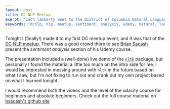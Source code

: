```yaml
---
layout: post
title: DC NLP Meetup
exerpt: "zach lamberty went to the District of Columbia Natural Language Processing meetup event in which brian sacash talked about his udemy course on senitment analysis"
keywords: "dcnlp, nlp, meetup, sentiment, analysis, udemy, natural, language, processing"
---
```


Tonight I (finally!) made it to my first DC meetup event, and it was that of the [DC NLP meetup](http://www.meetup.com/DC-NLP/). There was a good crowd there to see [Brian Sacash](https://github.com/bsacash) present the *sentiment analysis* section of his Udemy course.

The presentation included a (well-done) live demo of the [`nltk`](http://www.nltk.org/) package, but personally I found the material a little too much on the intro side for me. I would be interested in messing around with `nltk` in the future based on what I saw, but I'm not fixing to run out and crank out my own project based on what I learned tonight.

I would recommend both the videos and the level of the udacity course for beginners and absolute beginners. Check out the full course material on [bsacash's github site](https://github.com/bsacash/Introduction-to-NLP)
